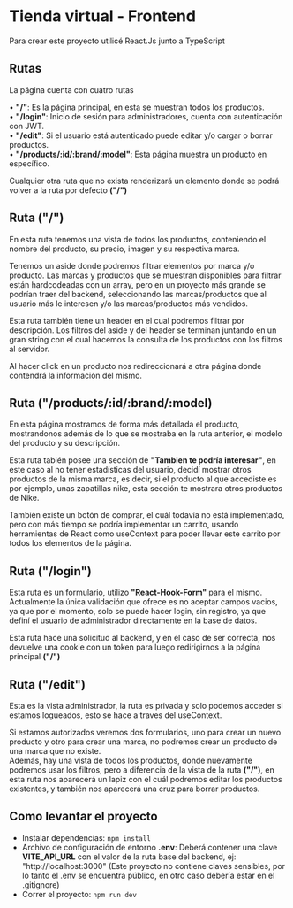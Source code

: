 # Tienda virtual - Frontend

Para crear este proyecto utilicé React.Js junto a TypeScript

## Rutas

La página cuenta con cuatro rutas

• **"/"**: Es la página principal, en esta se muestran todos los productos.  
• **"/login"**: Inicio de sesión para administradores, cuenta con autenticación con JWT.  
• **"/edit"**: Si el usuario está autenticado puede editar y/o cargar o borrar productos.  
• **"/products/:id/:brand/:model"**: Esta página muestra un producto en específico.

Cualquier otra ruta que no exista renderizará un elemento donde se podrá volver a la ruta por defecto **("/")**

## Ruta ("/")

En esta ruta tenemos una vista de todos los productos, conteniendo el nombre del producto, su precio, imagen y su respectiva marca.

Tenemos un aside donde podremos filtrar elementos por marca y/o producto. Las marcas y productos que se muestran disponibles para filtrar están hardcodeadas con un array, pero en un proyecto más grande se podrían traer del backend, seleccionando las marcas/productos que al usuario más le interesen y/o las marcas/productos más vendidos.

Esta ruta también tiene un header en el cual podremos filtrar por descripción. Los filtros del aside y del header se terminan juntando en un gran string con el cual hacemos la consulta de los productos con los filtros al servidor.

Al hacer click en un producto nos redireccionará a otra página donde contendrá la información del mismo.

## Ruta ("/products/:id/:brand/:model)

En esta página mostramos de forma más detallada el producto, mostrandonos además de lo que se mostraba en la ruta anterior, el modelo del producto y su descripción.

Esta ruta tabién posee una sección de **"Tambien te podría interesar"**, en este caso al no tener estadísticas del usuario, decidí mostrar otros productos de la misma marca, es decir, si el producto al que accediste es por ejemplo, unas zapatillas nike, esta sección te mostrara otros productos de Nike.

También existe un botón de comprar, el cuál todavía no está implementado, pero con más tiempo se podría implementar un carrito, usando herramientas de React como useContext para poder llevar este carrito por todos los elementos de la página.

## Ruta ("/login")

Esta ruta es un formulario, utilizo **"React-Hook-Form"** para el mismo. Actualmente la única validación que ofrece es no aceptar campos vacios, ya que por el momento, solo se puede hacer login, sin registro, ya que definí el usuario de administrador directamente en la base de datos.

Esta ruta hace una solicitud al backend, y en el caso de ser correcta, nos devuelve una cookie con un token para luego redirigirnos a la página principal **("/")**

## Ruta ("/edit")

Esta es la vista administrador, la ruta es privada y solo podemos acceder si estamos logueados, esto se hace a traves del useContext.

Si estamos autorizados veremos dos formularios, uno para crear un nuevo producto y otro para crear una marca, no podremos crear un producto de una marca que no existe.  
Además, hay una vista de todos los productos, donde nuevamente podremos usar los filtros, pero a diferencia de la vista de la ruta **("/")**, en esta ruta nos aparecerá un lapiz con el cuál podremos editar los productos existentes, y también nos aparecerá una cruz para borrar productos.

## Como levantar el proyecto

- Instalar dependencias: `npm install`
- Archivo de configuración de entorno **.env**: Deberá contener una clave **VITE_API_URL** con el valor de la ruta base del backend, ej: "http://localhost:3000" (Este proyecto no contiene claves sensibles, por lo tanto el .env se encuentra público, en otro caso debería estar en el .gitignore)
- Correr el proyecto: `npm run dev`
